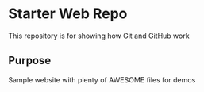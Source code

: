 # Starter Web Repo

This repository is for showing how Git and GitHub work

## Purpose

Sample website with plenty of AWESOME files for demos

